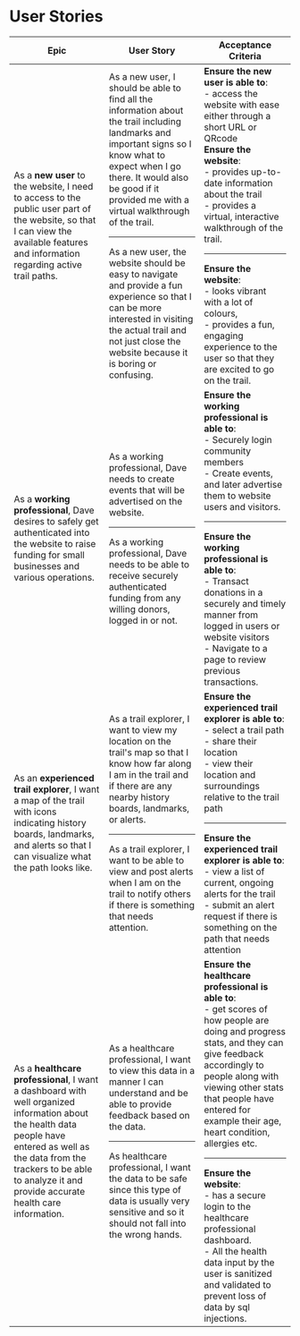 # User Stories

|Epic|User Story|Acceptance Criteria|
|----|----------|-------------------|
|As a **new user** to the website, I need to access to the public user part of the website, so that I can view the available features and information regarding active trail paths. | As a new user, I should be able to find all the information about the trail including landmarks and important signs so I know what to expect when I go there. It would also be good if it provided me with a virtual walkthrough of the trail. <hr> As a new user, the website should be easy to navigate and provide a fun experience so that I can be more interested in visiting the actual trail and not just close the website because it is boring or confusing.|**Ensure the new user is able to**: <br> - access the website with ease either through a short URL or QRcode <br> **Ensure the website**: <br> - provides up-to-date information about the trail <br> - provides a virtual, interactive walkthrough of the trail. <hr> **Ensure the website**: <br> - looks vibrant with a lot of colours, <br> - provides a fun, engaging experience to the user so that they are excited to go on the trail.|
| As a **working professional**, Dave desires to safely get authenticated into the website to raise funding for small businesses and various operations. | As a working professional, Dave needs to create events that will be advertised on the website. <hr> As a working professional, Dave needs to be able to receive securely authenticated funding from any willing donors, logged in or not.| **Ensure the working professional is able to**: <br> - Securely login community members <br> - Create events, and later advertise them to website users and visitors. <hr> **Ensure the working professional is able to**: <br>- Transact donations in a securely and timely manner from logged in users or website visitors <br> - Navigate to a page to review previous transactions.|
|As an **experienced trail explorer**, I want a map of the trail with icons indicating history boards, landmarks, and alerts so that I can visualize what the path looks like.|As a trail explorer, I want to view my location on the trail's map so that I know how far along I am in the trail and if there are any nearby history boards, landmarks, or alerts. <hr> As a trail explorer, I want to be able to view and post alerts when I am on the trail to notify others if there is something that needs attention.| **Ensure the experienced trail explorer is able to**: <br>  - select a trail path <br> - share their location <br> - view their location and surroundings relative to the trail path <hr> **Ensure the experienced trail explorer is able to**: <br> - view a list of current, ongoing alerts for the trail <br> - submit an alert request if there is something on the path that needs attention |
|As a **healthcare professional**, I want a dashboard with well organized information about the health data people have entered as well as the data from the trackers to be able to analyze it and provide accurate health care information. |As a healthcare professional, I want to view this data in a manner I can understand and be able to provide feedback based on the data. <hr> As healthcare professional, I want the data to be safe since this type of data is usually very sensitive and so it should not fall into the wrong hands.| **Ensure the healthcare professional is able to**: <br>  - get scores of how people are doing and progress stats, and they can give feedback accordingly to people along with viewing other stats that people have entered for example their age, heart condition, allergies etc. <hr> **Ensure the website**: <br> - has a secure login to the healthcare professional dashboard. <br> - All the health data input by the user is sanitized and validated to prevent loss of data by sql injections.|

